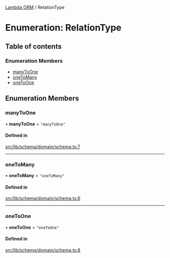 [Lambda ORM](../README.md) / RelationType

# Enumeration: RelationType

## Table of contents

### Enumeration Members

- [manyToOne](RelationType.md#manytoone)
- [oneToMany](RelationType.md#onetomany)
- [oneToOne](RelationType.md#onetoone)

## Enumeration Members

### manyToOne

• **manyToOne** = ``"manyToOne"``

#### Defined in

[src/lib/schema/domain/schema.ts:7](https://github.com/lambda-orm/lambdaorm-base/blob/70de11b/src/lib/schema/domain/schema.ts#L7)

___

### oneToMany

• **oneToMany** = ``"oneToMany"``

#### Defined in

[src/lib/schema/domain/schema.ts:6](https://github.com/lambda-orm/lambdaorm-base/blob/70de11b/src/lib/schema/domain/schema.ts#L6)

___

### oneToOne

• **oneToOne** = ``"oneToOne"``

#### Defined in

[src/lib/schema/domain/schema.ts:8](https://github.com/lambda-orm/lambdaorm-base/blob/70de11b/src/lib/schema/domain/schema.ts#L8)
